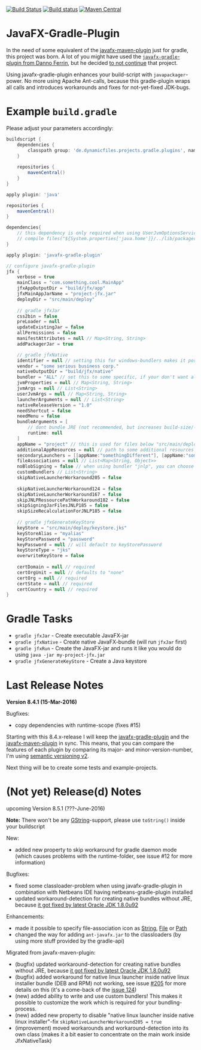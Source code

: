 [![Build Status](https://travis-ci.org/FibreFoX/javafx-gradle-plugin.svg?branch=master)](https://travis-ci.org/FibreFoX/javafx-gradle-plugin)
[![Build status](https://ci.appveyor.com/api/projects/status/19tkbde1wrw8mc8h/branch/master?svg=true)](https://ci.appveyor.com/project/FibreFoX/javafx-gradle-plugin/branch/master)
[![Maven Central](https://img.shields.io/maven-central/v/de.dynamicfiles.projects.gradle.plugins/javafx-gradle-plugin.svg)](https://maven-badges.herokuapp.com/maven-central/de.dynamicfiles.projects.gradle.plugins/javafx-gradle-plugin)

JavaFX-Gradle-Plugin
====================

In the need of some equivalent of the [javafx-maven-plugin](https://github.com/javafx-maven-plugin/javafx-maven-plugin) just for gradle, this project was born. A lot of you might have used the [`javafx-gradle`-plugin from Danno Ferrin](https://bitbucket.org/shemnon/javafx-gradle/), but he decided [to not continue](https://bitbucket.org/shemnon/javafx-gradle/issues/47/adding-manifest-attribute-javafx#comment-24360784) that project.

Using javafx-gradle-plugin enhances your build-script with `javapackager`-power. No more using Apache Ant-calls, because this gradle-plugin wraps all calls and introduces workarounds and fixes for not-yet-fixed JDK-bugs.


Example `build.gradle`
======================

Please adjust your parameters accordingly:

```groovy
buildscript {
    dependencies {
        classpath group: 'de.dynamicfiles.projects.gradle.plugins', name: 'javafx-gradle-plugin', version: '8.4.1'
    }
    
    repositories {
        mavenCentral()
    }
}

apply plugin: 'java'

repositories {
    mavenCentral()
}

dependencies{
    // this dependency is only required when using UserJvmOptionsService
    // compile files("${System.properties['java.home']}/../lib/packager.jar")
}

apply plugin: 'javafx-gradle-plugin'

// configure javafx-gradle-plugin
jfx {
    verbose = true
    mainClass = "com.something.cool.MainApp"
    jfxAppOutputDir = "build/jfx/app"
    jfxMainAppJarName = "project-jfx.jar"
    deployDir = "src/main/deploy"
    
    // gradle jfxJar
    css2bin = false
    preLoader = null
    updateExistingJar = false
    allPermissions = false
    manifestAttributes = null // Map<String, String>
    addPackagerJar = true

    // gradle jfxNative
    identifier = null // setting this for windows-bundlers makes it possible to generate upgradeable installers (using same GUID)
    vendor = "some serious business corp."
    nativeOutputDir = "build/jfx/native"
    bundler = "ALL" // set this to some specific, if your don't want all bundlers running, examples "windows.app", "jnlp", ...
    jvmProperties = null // Map<String, String>
    jvmArgs = null // List<String>
    userJvmArgs = null // Map<String, String>
    launcherArguments = null // List<String>
    nativeReleaseVersion = "1.0"
    needShortcut = false
    needMenu = false
    bundleArguments = [
        // dont bundle JRE (not recommended, but increases build-size/-speed)
        runtime: null
    ]
    appName = "project" // this is used for files below "src/main/deploy", e.g. "src/main/deploy/windows/project.ico"
    additionalAppResources = null // path to some additional resources when creating application-bundle
    secondaryLaunchers = [[appName:"somethingDifferent"], [appName:"somethingDifferent2"]]
    fileAssociations = null // List<Map<String, Object>>
    noBlobSigning = false // when using bundler "jnlp", you can choose to NOT use blob signing
    customBundlers // List<String>
    skipNativeLauncherWorkaround205 = false
    
    skipNativeLauncherWorkaround124 = false
    skipNativeLauncherWorkaround167 = false
    skipJNLPRessourcePathWorkaround182 = false
    skipSigningJarFilesJNLP185 = false
    skipSizeRecalculationForJNLP185 = false
    
    // gradle jfxGenerateKeyStore
    keyStore = "src/main/deploy/keystore.jks"
    keyStoreAlias = "myalias"
    keyStorePassword = "password"
    keyPassword = null // will default to keyStorePassword
    keyStoreType = "jks"
    overwriteKeyStore = false
    
    certDomain = null // required
    certOrgUnit = null // defaults to "none"
    certOrg = null // required
    certState = null // required
    certCountry = null // required
}
```


Gradle Tasks
============

* `gradle jfxJar` - Create executable JavaFX-jar
* `gradle jfxNative` - Create native JavaFX-bundle (will run `jfxJar` first)
* `gradle jfxRun` - Create the JavaFX-jar and runs it like you would do using `java -jar my-project-jfx.jar`
* `gradle jfxGenerateKeyStore` - Create a Java keystore


Last Release Notes
==================

**Version 8.4.1 (15-Mar-2016)**

Bugfixes:
* copy dependencies with runtime-scope (fixes #15)

Starting with this 8.4.x-release I will keep the [javafx-gradle-plugin](https://github.com/FibreFoX/javafx-gradle-plugin) and the [javafx-maven-plugin](https://github.com/javafx-maven-plugin/javafx-maven-plugin) in sync. This means, that you can compare the features of each plugin by comparing its major- and minor-version-number, I'm using [semantic versioning v2](http://semver.org/spec/v2.0.0.html).

Next thing will be to create some tests and example-projects.


(Not yet) Release(d) Notes
==========================

upcoming Version 8.5.1 (???-June-2016)

**Note:**
There won't be any [GString](http://docs.groovy-lang.org/latest/html/api/groovy/lang/GString.html)-support, please use `toString()` inside your buildscript

New:
* added new property to skip workaround for gradle daemon mode (which causes problems with the runtime-folder, see issue #12 for more information)

Bugfixes:
* fixed some classloader-problem when using javafx-gradle-plugin in combination with Netbeans IDE having netbeans-gradle-plugin installed
* updated workaround-detection for creating native bundles without JRE, because [it got fixed by latest Oracle JDK 1.8.0u92](http://www.oracle.com/technetwork/java/javase/2col/8u92-bugfixes-2949473.html)

Enhancements:
* made it possible to specify file-association icon as [String](http://docs.oracle.com/javase/8/docs/api/java/lang/String.html), [File](http://docs.oracle.com/javase/8/docs/api/java/io/File.html) or [Path](http://docs.oracle.com/javase/8/docs/api/java/nio/file/Path.html)
* changed the way for adding `ant-javafx.jar` to the classloaders (by using more stuff provided by the gradle-api)

Migrated from javafx-maven-plugin:
* (bugfix) updated workaround-detection for creating native bundles without JRE, because [it got fixed by latest Oracle JDK 1.8.0u92](http://www.oracle.com/technetwork/java/javase/2col/8u92-bugfixes-2949473.html)
* (bugfix) added workaround for native linux launcher inside native linux installer bundle (DEB and RPM) not working, see issue [#205](https://github.com/javafx-maven-plugin/javafx-maven-plugin/issues/205) for more details on this (it's a come-back of the [issue 124](https://github.com/javafx-maven-plugin/javafx-maven-plugin/issues/124))
* (new) added ability to write and use custom bundlers! This makes it possible to customize the work which is required for your bundling-process.
* (new) added new property to disable "native linux launcher inside native linux installer"-fix `skipNativeLauncherWorkaround205 = true`
* (improvement) moved workarounds and workaround-detection into its own class (makes it a bit easier to concentrate on the main work inside JfxNativeTask)

